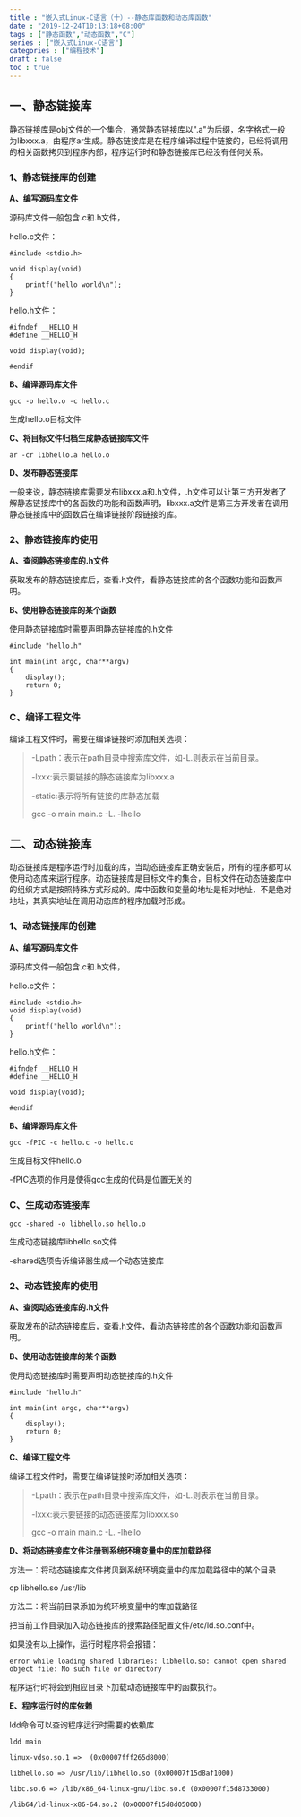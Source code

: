 ```yaml
---
title : "嵌入式Linux-C语言（十）--静态库函数和动态库函数"
date : "2019-12-24T10:13:18+08:00"
tags : ["静态函数","动态函数","C"]
series : ["嵌入式Linux-C语言"]
categories : ["编程技术"]
draft : false
toc : true
---
```


## 一、静态链接库

静态链接库是obj文件的一个集合，通常静态链接库以".a"为后缀，名字格式一般为libxxx.a，由程序ar生成。静态链接库是在程序编译过程中链接的，已经将调用的相关函数拷贝到程序内部，程序运行时和静态链接库已经没有任何关系。
<!--more-->
### 1、静态链接库的创建

**A、编写源码库文件**

源码库文件一般包含.c和.h文件，

hello.c文件：

```
#include <stdio.h>

void display(void)
{
    printf("hello world\n");
}
```

hello.h文件：

```
#ifndef __HELLO_H
#define __HELLO_H

void display(void);

#endif
```

**B、编译源码库文件**

```
gcc -o hello.o -c hello.c
```

生成hello.o目标文件

**C、将目标文件归档生成静态链接库文件**

```
ar -cr libhello.a hello.o
```

**D、发布静态链接库**

一般来说，静态链接库需要发布libxxx.a和.h文件，.h文件可以让第三方开发者了解静态链接库中的各函数的功能和函数声明，libxxx.a文件是第三方开发者在调用静态链接库中的函数后在编译链接阶段链接的库。

### 2、静态链接库的使用
**A、查阅静态链接库的.h文件**

获取发布的静态链接库后，查看.h文件，看静态链接库的各个函数功能和函数声明。

**B、使用静态链接库的某个函数**

使用静态链接库时需要声明静态链接库的.h文件

```
#include "hello.h"

int main(int argc, char**argv)
{
    display();
    return 0;
}
```

### C、编译工程文件

编译工程文件时，需要在编译链接时添加相关选项：

> -Lpath：表示在path目录中搜索库文件，如-L.则表示在当前目录。
> 
> -lxxx:表示要链接的静态链接库为libxxx.a
> 
> -static:表示将所有链接的库静态加载
> 
> gcc -o main main.c -L. -lhello

## 二、动态链接库
    
动态链接库是程序运行时加载的库，当动态链接库正确安装后，所有的程序都可以使用动态库来运行程序。动态链接库是目标文件的集合，目标文件在动态链接库中的组织方式是按照特殊方式形成的。库中函数和变量的地址是相对地址，不是绝对地址，其真实地址在调用动态库的程序加载时形成。

### 1、动态链接库的创建
**A、编写源码库文件**

源码库文件一般包含.c和.h文件，

hello.c文件：

```
#include <stdio.h>
void display(void)
{
    printf("hello world\n");
}
```

hello.h文件：

```
#ifndef __HELLO_H
#define __HELLO_H

void display(void);

#endif
```
**B、编译源码库文件**

```
gcc -fPIC -c hello.c -o hello.o
```

生成目标文件hello.o

-fPIC选项的作用是使得gcc生成的代码是位置无关的

### C、生成动态链接库

```
gcc -shared -o libhello.so hello.o
```

生成动态链接库libhello.so文件

-shared选项告诉编译器生成一个动态链接库

### 2、动态链接库的使用

**A、查阅动态链接库的.h文件**

获取发布的动态链接库后，查看.h文件，看动态链接库的各个函数功能和函数声明。

**B、使用动态链接库的某个函数**

使用动态链接库时需要声明动态链接库的.h文件

```
#include "hello.h"

int main(int argc, char**argv)
{
    display();
    return 0;
}
```

**C、编译工程文件**

编译工程文件时，需要在编译链接时添加相关选项：

> -Lpath：表示在path目录中搜索库文件，如-L.则表示在当前目录。
> 
> -lxxx:表示要链接的动态链接库为libxxx.so
> 
>  gcc -o main main.c -L. -lhello

**D、将动态链接库文件注册到系统环境变量中的库加载路径**

方法一：将动态链接库文件拷贝到系统环境变量中的库加载路径中的某个目录

cp libhello.so /usr/lib

方法二：将当前目录添加为统环境变量中的库加载路径

把当前工作目录加入动态链接库的搜索路径配置文件/etc/ld.so.conf中。

 
如果没有以上操作，运行时程序将会报错：


```
error while loading shared libraries: libhello.so: cannot open shared object file: No such file or directory
```

程序运行时将会到相应目录下加载动态链接库中的函数执行。

**E、程序运行时的库依赖**

ldd命令可以查询程序运行时需要的依赖库


```
ldd main

linux-vdso.so.1 =>  (0x00007fff265d8000)

libhello.so => /usr/lib/libhello.so (0x00007f15d8af1000)

libc.so.6 => /lib/x86_64-linux-gnu/libc.so.6 (0x00007f15d8733000)

/lib64/ld-linux-x86-64.so.2 (0x00007f15d8d05000)
```
